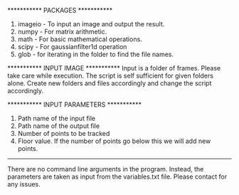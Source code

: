 *********** PACKAGES ***********
1. imageio - To input an image and output the result.
2. numpy - For matrix arithmetic. 
3. math - For basic mathematical operations.
4. scipy - For gaussianfilter1d operation
5. glob - for iterating in the folder to find the file names.

*********** INPUT IMAGE ***********
Input is a folder of frames. Please take care while execution. The script is self sufficient for given folders alone. Create new folders and files accordingly and change the script accordingly.

*********** INPUT PARAMETERS ***********
1. Path name of the input file
2. Path name of the output file 
3. Number of points to be tracked
4. Floor value. If the number of points go below this we will add new points.

************************************************************************
There are no command line arguments in the program. Instead, the parameters are taken as input from the variables.txt file. Please contact for any issues. 